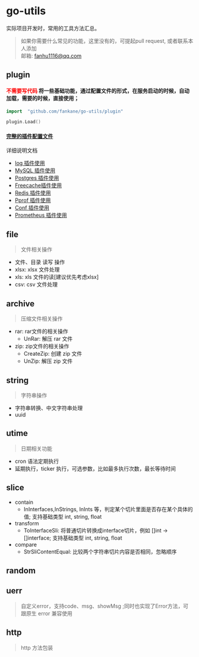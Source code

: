 # go-utils
实际项目开发时，常用的工具方法汇总。

> 如果你需要什么常见的功能，这里没有的，可提起pull request, 或者联系本人添加 <br>
> 邮箱: fanhu1116@qq.com 

## plugin
#### <font style="color: red">不需要写代码</font> 将一些基础功能，通过配置文件的形式，在服务启动的时候，自动加载，需要的时候，直接使用； <br>

```go
import	"github.com/fankane/go-utils/plugin"

plugin.Load()
```

#### [完整的插件配置文件](./plugin/README.md) 

详细说明文档
- [log 插件使用](./plugin/log/README.md)
- [MySQL 插件使用](./plugin/database/mysql/README.md)
- [Postgres 插件使用](./plugin/database/postgres/README.md)
- [Freecache插件使用](./plugin/database/freecache/README.md)
- [Redis 插件使用](./plugin/database/redis/README.md)
- [Pprof 插件使用](./plugin/serve/pprof/README.md)
- [Conf 插件使用](./plugin/serve/conf/README.md)
- [Prometheus 插件使用](./plugin/monitor/prometheus/README.md)

## file
> 文件相关操作
- 文件、目录 读写 操作
- xlsx: xlsx 文件处理
- xls: xls 文件的读[建议优先考虑xlsx]
- csv: csv 文件处理

## archive
> 压缩文件相关操作
- rar: rar文件的相关操作
  - UnRar: 解压 rar 文件
- zip: zip文件的相关操作
  - CreateZip: 创建 zip 文件
  - UnZip: 解压 zip 文件

## string
> 字符串操作
  - 字符串转换、中文字符串处理
  - uuid
## utime
> 日期相关功能
  - cron 语法定期执行
  - 延期执行，ticker 执行，可选参数，比如最多执行次数，最长等待时间

## slice
- contain
  - InInterfaces,InStrings, InInts 等，判定某个切片里面是否存在某个具体的值; 支持基础类型 int, string, float
- transform
  - ToInterfaceSli: 将普通切片转换成interface切片，例如 []int -> []interface; 支持基础类型 int, string, float
- compare
  - StrSliContentEqual: 比较两个字符串切片内容是否相同，忽略顺序

## random

## uerr
> 自定义error，支持code、msg、showMsg ;同时也实现了Error方法，可跟原生 error 兼容使用

## http
> http 方法包装